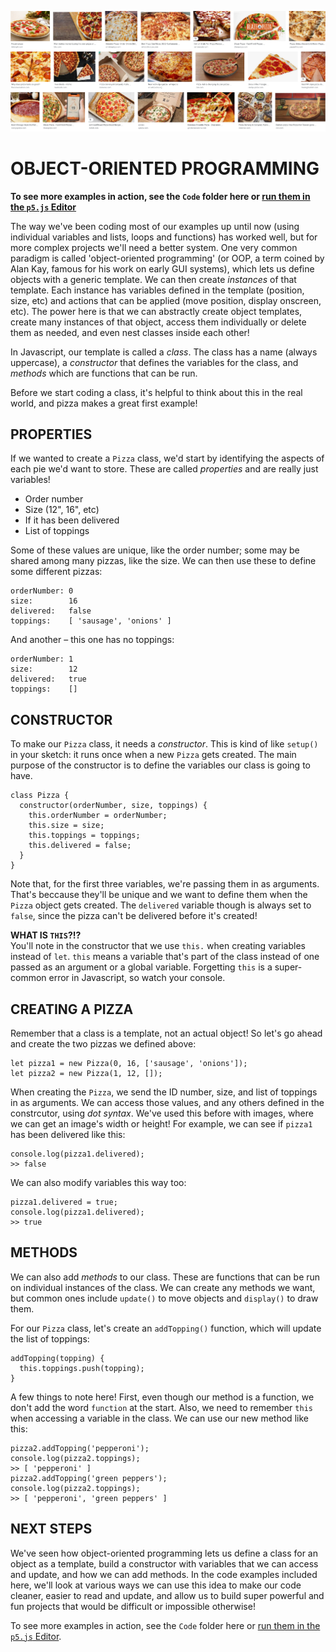 ![An grid of images of pizza](https://raw.githubusercontent.com/jeffThompson/CreativeProgramming1/master/Week12_ObjectOrientedProgramming/Images/PizzaGrid.png)

# OBJECT-ORIENTED PROGRAMMING  
**To see more examples in action, see the `Code` folder here or [run them in the `p5.js` Editor](https://editor.p5js.org/jeffThompson/collections/BWqhLoCyE)**

The way we've been coding most of our examples up until now (using individual variables and lists, loops and functions) has worked well, but for more complex projects we'll need a better system. One very common paradigm is called 'object-oriented programming' (or OOP, a term coined by Alan Kay, famous for his work on early GUI systems), which lets us define objects with a generic template. We can then create *instances* of that template. Each instance has variables defined in the template (position, size, etc) and actions that can be applied (move position, display onscreen, etc). The power here is that we can abstractly create object templates, create many instances of that object, access them individually or delete them as needed, and even nest classes inside each other!

In Javascript, our template is called a *class*. The class has a name (always uppercase), a *constructor* that defines the variables for the class, and *methods* which are functions that can be run.

Before we start coding a class, it's helpful to think about this in the real world, and pizza makes a great first example!


## PROPERTIES  
If we wanted to create a `Pizza` class, we'd start by identifying the aspects of each pie we'd want to store. These are called *properties* and are really just variables!

* Order number  
* Size (12", 16", etc)  
* If it has been delivered  
* List of toppings  

Some of these values are unique, like the order number; some may be shared among many pizzas, like the size. We can then use these to define some different pizzas:  

```
orderNumber: 0
size:        16
delivered:   false  
toppings:    [ 'sausage', 'onions' ]
```

And another – this one has no toppings:

```
orderNumber: 1
size:        12
delivered:   true  
toppings:    []
```  


## CONSTRUCTOR  
To make our `Pizza` class, it needs a *constructor*. This is kind of like `setup()` in your sketch: it runs once when a new `Pizza` gets created. The main purpose of the constructor is to define the variables our class is going to have.

```
class Pizza {
  constructor(orderNumber, size, toppings) {
    this.orderNumber = orderNumber;
    this.size = size;
    this.toppings = toppings;
    this.delivered = false;
  }
}
```

Note that, for the first three variables, we're passing them in as arguments. That's beccause they'll be unique and we want to define them when the `Pizza` object gets created. The `delivered` variable though is always set to `false`, since the pizza can't be delivered before it's created!

**WHAT IS `THIS`?!?**  
You'll note in the constructor that we use `this.` when creating variables instead of `let`. `this` means a variable that's part of the class instead of one passed as an argument or a global variable. Forgetting `this` is a super-common error in Javascript, so watch your console.


## CREATING A PIZZA  
Remember that a class is a template, not an actual object! So let's go ahead and create the two pizzas we defined above:

```
let pizza1 = new Pizza(0, 16, ['sausage', 'onions']);
let pizza2 = new Pizza(1, 12, []);

```

When creating the `Pizza`, we send the ID number, size, and list of toppings in as arguments. We can access those values, and any others defined in the constrcutor, using *dot syntax*. We've used this before with images, where we can get an image's width or height! For example, we can see if `pizza1` has been delivered like this:

```
console.log(pizza1.delivered);
>> false
```

We can also modify variables this way too:

```
pizza1.delivered = true;
console.log(pizza1.delivered);
>> true
```


## METHODS  
We can also add *methods* to our class. These are functions that can be run on individual instances of the class. We can create any methods we want, but common ones include `update()` to move objects and `display()` to draw them.

For our `Pizza` class, let's create an `addTopping()` function, which will update the list of toppings:

```
addTopping(topping) {
  this.toppings.push(topping);
}
```

A few things to note here! First, even though our method is a function, we don't add the word `function` at the start. Also, we need to remember `this` when accessing a variable in the class. We can use our new method like this:

```
pizza2.addTopping('pepperoni');
console.log(pizza2.toppings);
>> [ 'pepperoni' ]
pizza2.addTopping('green peppers');
console.log(pizza2.toppings);
>> [ 'pepperoni', 'green peppers' ]
```


## NEXT STEPS  
We've seen how object-oriented programming lets us define a class for an object as a template, build a constructor with variables that we can access and update, and how we can add methods. In the code examples included here, we'll look at various ways we can use this idea to make our code cleaner, easier to read and update, and allow us to build super powerful and fun projects that would be difficult or impossible otherwise!

To see more examples in action, see the `Code` folder here or [run them in the `p5.js` Editor](https://editor.p5js.org/jeffThompson/collections/BWqhLoCyE).

